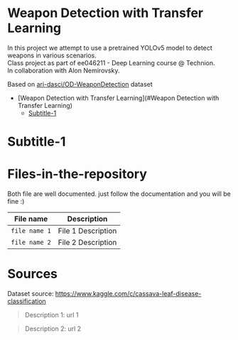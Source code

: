 # Weapon Detection with Transfer Learning
In this project we attempt to use a pretrained YOLOv5 model to detect weapons in various scenarios.  
Class project as part of ee046211 - Deep Learning course @ Technion.  
In collaboration with Alon Nemirovsky.  

Based on [ari-dasci/OD-WeaponDetection](https://github.com/ari-dasci/OD-WeaponDetection) dataset
- [Weapon Detection with Transfer Learning](#Weapon Detection with Transfer Learning)  
  * [Subtitle-1](#Subtitle-1)

# Subtitle-1


# Files-in-the-repository

Both file are well documented. just follow the documentation and you will be fine :)

|File name         | Description |
|----------------------|------|
|`file name 1`| File 1 Description|
|`file name 2`| File 2 Description|


# Sources

Dataset source: https://www.kaggle.com/c/cassava-leaf-disease-classification  
> Description 1: url 1

> Description 2: url 2
